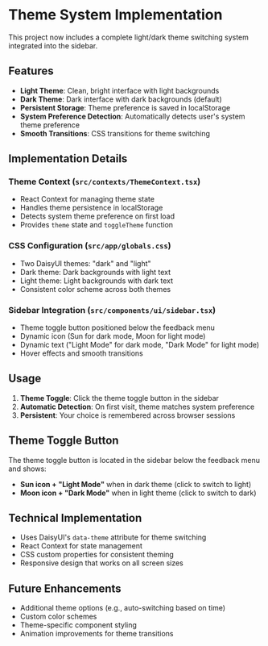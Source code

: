 # Theme System Implementation

This project now includes a complete light/dark theme switching system integrated into the sidebar.

## Features

- **Light Theme**: Clean, bright interface with light backgrounds
- **Dark Theme**: Dark interface with dark backgrounds (default)
- **Persistent Storage**: Theme preference is saved in localStorage
- **System Preference Detection**: Automatically detects user's system theme preference
- **Smooth Transitions**: CSS transitions for theme switching

## Implementation Details

### Theme Context (`src/contexts/ThemeContext.tsx`)

- React Context for managing theme state
- Handles theme persistence in localStorage
- Detects system theme preference on first load
- Provides `theme` state and `toggleTheme` function

### CSS Configuration (`src/app/globals.css`)

- Two DaisyUI themes: "dark" and "light"
- Dark theme: Dark backgrounds with light text
- Light theme: Light backgrounds with dark text
- Consistent color scheme across both themes

### Sidebar Integration (`src/components/ui/sidebar.tsx`)

- Theme toggle button positioned below the feedback menu
- Dynamic icon (Sun for dark mode, Moon for light mode)
- Dynamic text ("Light Mode" for dark mode, "Dark Mode" for light mode)
- Hover effects and smooth transitions

## Usage

1. **Theme Toggle**: Click the theme toggle button in the sidebar
2. **Automatic Detection**: On first visit, theme matches system preference
3. **Persistent**: Your choice is remembered across browser sessions

## Theme Toggle Button

The theme toggle button is located in the sidebar below the feedback menu and shows:

- **Sun icon + "Light Mode"** when in dark theme (click to switch to light)
- **Moon icon + "Dark Mode"** when in light theme (click to switch to dark)

## Technical Implementation

- Uses DaisyUI's `data-theme` attribute for theme switching
- React Context for state management
- CSS custom properties for consistent theming
- Responsive design that works on all screen sizes

## Future Enhancements

- Additional theme options (e.g., auto-switching based on time)
- Custom color schemes
- Theme-specific component styling
- Animation improvements for theme transitions
